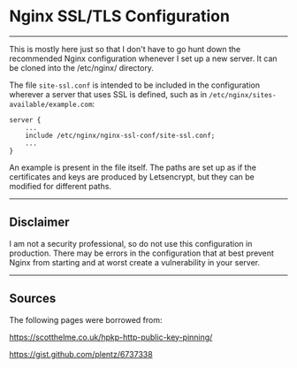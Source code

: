 # Nginx SSL/TLS Configuration

---

This is mostly here just so that I don't have to go hunt down the recommended Nginx configuration whenever I set up a new server. It can be cloned into the /etc/nginx/ directory.

The file `site-ssl.conf` is intended to be included in the configuration wherever a server that uses SSL is defined, such as in `/etc/nginx/sites-available/example.com`:

    server {
        ...
        include /etc/nginx/nginx-ssl-conf/site-ssl.conf;
        ...
    }

An example is present in the file itself. The paths are set up as if the certificates and keys are produced by Letsencrypt, but they can be modified for different paths.

---

## Disclaimer

I am not a security professional, so do not use this configuration in production. There may be errors in the configuration that at best prevent Nginx from starting and at worst create a vulnerability in your server.

---

## Sources

The following pages were borrowed from:

https://scotthelme.co.uk/hpkp-http-public-key-pinning/

https://gist.github.com/plentz/6737338
